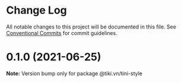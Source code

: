 # Change Log

All notable changes to this project will be documented in this file.
See [Conventional Commits](https://conventionalcommits.org) for commit guidelines.

# 0.1.0 (2021-06-25)

**Note:** Version bump only for package @tiki.vn/tini-style
